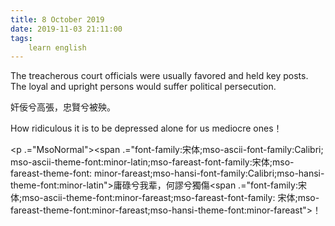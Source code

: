 ```yaml
---
title: 8 October 2019
date: 2019-11-03 21:11:00
tags:
    learn english
---
```

<p .="MsoNormal"><span lang="EN-US">The treacherous court officials were
usually favored and held key posts. The loyal and upright persons would suffer
political persecution. </span></p>

<p .="MsoNormal"><span .="font-family:&#x5B8B;&#x4F53;;mso-ascii-font-family:Calibri;
mso-ascii-theme-font:minor-latin;mso-fareast-font-family:&#x5B8B;&#x4F53;;mso-fareast-theme-font:
minor-fareast;mso-hansi-font-family:Calibri;mso-hansi-theme-font:minor-latin">&#x5978;&#x4F5E;&#x516E;&#x9AD8;&#x5F35;&#xFF0C;&#x5FE0;&#x8CE2;&#x516E;&#x88AB;&#x6B83;&#x3002;</span></p><p .="MsoNormal"><span lang="EN-US">How ridiculous it is to be depressed alone for us
mediocre ones</span><span .="font-family:&#x5B8B;&#x4F53;">&#xFF01;</span></p><p .="MsoNormal"><span .="font-family:&#x5B8B;&#x4F53;;mso-ascii-font-family:Calibri;
mso-ascii-theme-font:minor-latin;mso-fareast-font-family:&#x5B8B;&#x4F53;;mso-fareast-theme-font:
minor-fareast;mso-hansi-font-family:Calibri;mso-hansi-theme-font:minor-latin">

</span></p><p .="MsoNormal"><span .="font-family:&#x5B8B;&#x4F53;;mso-ascii-font-family:Calibri;
mso-ascii-theme-font:minor-latin;mso-fareast-font-family:&#x5B8B;&#x4F53;;mso-fareast-theme-font:
minor-fareast;mso-hansi-font-family:Calibri;mso-hansi-theme-font:minor-latin">&#x5EB8;&#x788C;&#x516E;&#x6211;&#x8F88;&#xFF0C;&#x4F55;&#x8B2C;&#x516E;&#x7368;&#x50B7;</span><span .="font-family:&#x5B8B;&#x4F53;;mso-ascii-theme-font:minor-fareast;mso-fareast-font-family:
&#x5B8B;&#x4F53;;mso-fareast-theme-font:minor-fareast;mso-hansi-theme-font:minor-fareast">&#xFF01;</span></p>